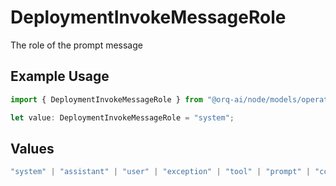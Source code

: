 # DeploymentInvokeMessageRole

The role of the prompt message

## Example Usage

```typescript
import { DeploymentInvokeMessageRole } from "@orq-ai/node/models/operations";

let value: DeploymentInvokeMessageRole = "system";
```

## Values

```typescript
"system" | "assistant" | "user" | "exception" | "tool" | "prompt" | "correction" | "expected_output"
```